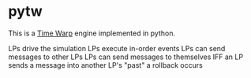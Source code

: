# pytw

This is a [Time Warp](https://dl.acm.org/doi/abs/10.1145/3916.3988) engine implemented in python.

LPs drive the simulation
LPs execute in-order events
LPs can send messages to other LPs
LPs can send messages to themselves
IFF an LP sends a message into another LP's "past" a rollback occurs

